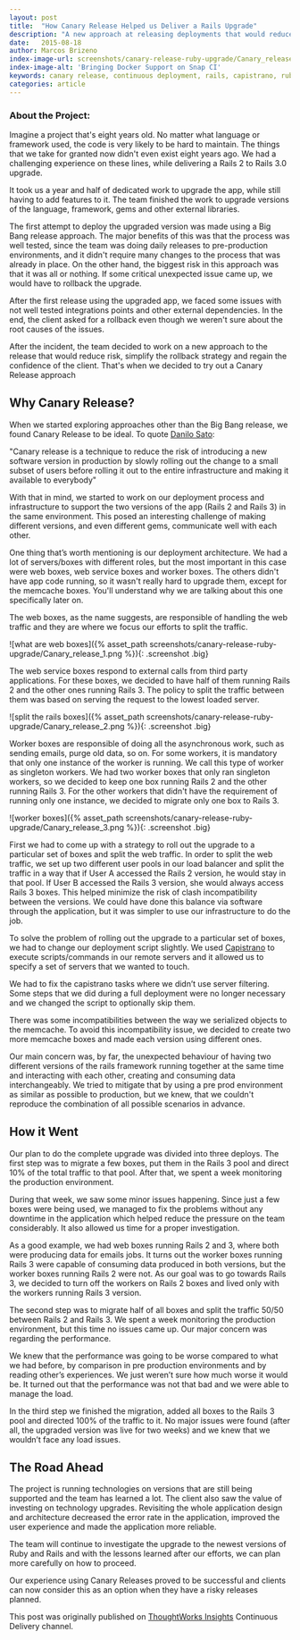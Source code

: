 ```yaml
---
layout: post
title:  "How Canary Release Helped us Deliver a Rails Upgrade"
description: "A new approach at releasing deployments that would reduce risk and regain confidence"
date:   2015-08-18
author: Marcos Brizeno
index-image-url: screenshots/canary-release-ruby-upgrade/Canary_release_1.png
index-image-alt: 'Bringing Docker Support on Snap CI'
keywords: canary release, continuous deployment, rails, capistrano, ruby, big bang
categories: article
---
```


### About the Project:

Imagine a project that's eight years old. No matter what language or framework used, the code is very likely to be hard to maintain. The things that we take for granted now didn't even exist eight years ago. We had a challenging experience on these lines, while delivering a Rails 2 to Rails 3.0 upgrade.

It took us a year and half of dedicated work to upgrade the app, while still having to add features to it. The team finished the work to upgrade versions of the language, framework, gems and other external libraries.

The first attempt to deploy the upgraded version was made using a Big Bang release approach. The major benefits of this was that the process was well tested, since the team was doing daily releases to pre-production environments, and it didn't require many changes to the process that was already in place. On the other hand, the biggest risk in this approach was that it was all or nothing. If some critical unexpected issue came up, we would have to rollback the upgrade.

After the first release using the upgraded app, we faced some issues with not well tested integrations points and other external dependencies. In the end, the client asked for a rollback even though we weren't sure about the root causes of the issues.

After the incident, the team decided to work on a new approach to the release that would reduce risk, simplify the rollback strategy and regain the confidence of the client. That's when we decided to try out a Canary Release approach

## Why Canary Release?

When we started exploring approaches other than the Big Bang release, we found Canary Release to be ideal. To quote [Danilo Sato](http://martinfowler.com/bliki/CanaryRelease.html):

"Canary release is a technique to reduce the risk of introducing a new software version in production by slowly rolling out the change to a small subset of users before rolling it out to the entire infrastructure and making it available to everybody"

With that in mind, we started to work on our deployment process and infrastructure to support the two versions of the app (Rails 2 and Rails 3) in the same environment. This posed an interesting challenge of making different versions, and even different gems, communicate well with each other.

One thing that’s worth mentioning is our deployment architecture. We had a lot of servers/boxes with different roles, but the most important in this case were web boxes, web service boxes and worker boxes. The others didn't have app code running, so it wasn't really hard to upgrade them, except for the memcache boxes. You'll understand why we are talking about this one specifically later on.

The web boxes, as the name suggests, are responsible of handling the web traffic and they are where we focus our efforts to split the traffic.

![what are web boxes]({% asset_path screenshots/canary-release-ruby-upgrade/Canary_release_1.png %}){: .screenshot .big}

The web service boxes respond to external calls from third party applications. For these boxes, we decided to have half of them running Rails 2 and the other ones running Rails 3. The policy to split the traffic between them was based on serving the request to the lowest loaded server.

![split the rails boxes]({% asset_path screenshots/canary-release-ruby-upgrade/Canary_release_2.png %}){: .screenshot .big}

Worker boxes are responsible of doing all the asynchronous work, such as sending emails, purge old data, so on. For some workers, it is mandatory that only one instance of the worker is running. We call this type of worker as singleton workers. We had two worker boxes that only ran singleton workers, so we decided to keep one box running Rails 2 and the other running Rails 3. For the other workers that didn't have the requirement of running only one instance, we decided to migrate only one box to Rails 3.

![worker boxes]({% asset_path screenshots/canary-release-ruby-upgrade/Canary_release_3.png %}){: .screenshot .big}

First we had to come up with a strategy to roll out the upgrade to a particular set of boxes and split the web traffic. In order to split the web traffic, we set up two different user pools in our load balancer and split the traffic in a way that if User A accessed the Rails 2 version, he would stay in that pool. If User B accessed the Rails 3 version, she would always access Rails 3 boxes. This helped minimize the risk of clash incompatibility between the versions. We could have done this balance via software through the application, but it was simpler to use our infrastructure to do the job.

To solve the problem of rolling out the upgrade to a particular set of boxes, we had to change our deployment script slightly. We used [Capistrano](http://capistranorb.com/) to execute scripts/commands in our remote servers and it allowed us to specify a set of servers that we wanted to touch.

We had to fix the capistrano tasks where we didn’t use server filtering. Some steps that we did during a full deployment were no longer necessary and we changed the script to optionally skip them.

There was some incompatibilities between the way we serialized objects to the memcache. To avoid this incompatibility issue, we decided to create two more memcache boxes and made each version using different ones.

Our main concern was, by far, the unexpected behaviour of having two different versions of the rails framework running together at the same time and interacting with each other, creating and consuming data interchangeably. We tried to mitigate that by using a pre prod environment as similar as possible to production, but we knew, that we couldn't reproduce the combination of all possible scenarios in advance.

## How it Went

Our plan to do the complete upgrade was divided into three deploys. The first step was to migrate a few boxes, put them in the Rails 3 pool and direct 10% of the total traffic to that pool. After that, we spent a week monitoring the production environment.

During that week, we saw some minor issues happening. Since just a few boxes were being used, we managed to fix the problems without any downtime in the application which helped reduce the pressure on the team considerably. It also allowed us time for a proper investigation.

As a good example, we had web boxes running Rails 2 and 3, where both were producing data for emails jobs. It turns out the worker boxes running Rails 3 were capable of consuming data produced in both versions, but the worker boxes running Rails 2 were not. As our goal was to go towards Rails 3, we decided to turn off the workers on Rails 2 boxes and lived only with the workers running Rails 3 version.

The second step was to migrate half of all boxes and split the traffic 50/50 between Rails 2 and Rails 3. We spent a week monitoring the production environment, but this time no issues came up. Our major concern was regarding the performance.

We knew that the performance was going to be worse compared to what we had before, by comparison in pre production environments and by reading other’s experiences. We just weren’t sure how much worse it would be. It turned out that the performance was not that bad and we were able to manage the load.

In the third step we finished the migration, added all boxes to the Rails 3 pool and directed 100% of the traffic to it. No major issues were found (after all, the upgraded version was live for two weeks) and we knew that we wouldn’t face any load issues.

## The Road Ahead

The project is running technologies on versions that are still being supported and the team has learned a lot. The client also saw the value of investing on technology upgrades. Revisiting the whole application design and architecture decreased the error rate in the application, improved the user experience and made the application more reliable.

The team will continue to investigate the upgrade to the newest versions of Ruby and Rails and with the lessons learned after our efforts, we can plan more carefully on how to proceed.

Our experience using Canary Releases proved to be successful and clients can now consider this as an option when they have a risky releases planned.

This post was originally published on [ThoughtWorks Insights](http://www.thoughtworks.com/insights/blog/how-deliver-rails-upgrade-using-canary-release) Continuous Delivery channel.
